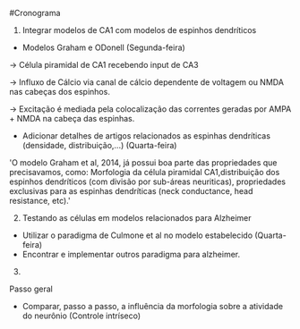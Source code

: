 #Cronograma

1) Integrar modelos de CA1 com modelos de espinhos dendríticos
- Modelos Graham e ODonell (Segunda-feira)

-> Célula piramidal de CA1 recebendo input de CA3

-> Influxo de Cálcio via canal de cálcio dependente de voltagem ou NMDA nas cabeças dos espinhos.

-> Excitação é mediada pela colocalização das correntes geradas por AMPA + NMDA na cabeça das espinhas.

- Adicionar detalhes de artigos relacionados as espinhas dendríticas (densidade, distribuição,...) (Quarta-feira)

'O modelo Graham et al, 2014, já possui boa parte das propriedades que precisavamos, como: Morfologia da célula piramidal CA1,distribuição dos espinhos dendríticos (com divisão por sub-áreas neuriticas), propriedades exclusivas para as espinhas 
dendríticas (neck conductance, head resistance, etc).'

2) Testando as células em modelos relacionados para Alzheimer

- Utilizar o paradigma de Culmone et al no modelo estabelecido (Quarta-feira)
- Encontrar e implementar outros paradigma para alzheimer.

3)

Passo geral

- Comparar, passo a passo, a influência da morfologia sobre a atividade do neurônio (Controle intríseco)

